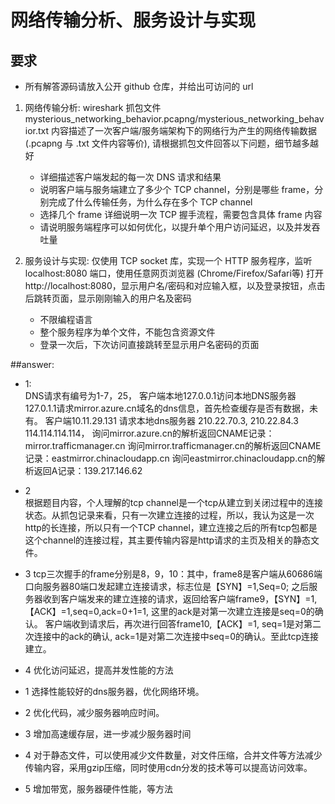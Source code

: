 # 网络传输分析、服务设计与实现

## 要求
- 所有解答源码请放入公开 github 仓库，并给出可访问的 url

1. 网络传输分析: wireshark 抓包文件 mysterious_networking_behavior.pcapng/mysterious_networking_behavior.txt 内容描述了一次客户端/服务端架构下的网络行为产生的网络传输数据 (.pcapng 与 .txt 文件内容等价), 请根据抓包文件回答以下问题，细节越多越好
    - 详细描述客户端发起的每一次 DNS 请求和结果
    - 说明客户端与服务端建立了多少个 TCP channel，分别是哪些 frame，分别完成了什么传输任务，为什么存在多个 TCP channel
    - 选择几个 frame 详细说明一次 TCP 握手流程，需要包含具体 frame 内容
    - 请说明服务端程序可以如何优化，以提升单个用户访问延迟，以及并发吞吐量

2. 服务设计与实现: 仅使用 TCP socket 库，实现一个 HTTP 服务程序，监听 localhost:8080 端口，使用任意网页浏览器 (Chrome/Firefox/Safari等) 打开 http://localhost:8080，显示用户名/密码和对应输入框，以及登录按钮，点击后跳转页面，显示刚刚输入的用户名及密码
   - 不限编程语言
   - 整个服务程序为单个文件，不能包含资源文件
   - 登录一次后，下次访问直接跳转至显示用户名密码的页面

##answer:
- 1:  
  DNS请求有编号为1-7，25，
  客户端本地127.0.0.1访问本地DNS服务器127.0.1.1请求mirror.azure.cn域名的dns信息，首先检查缓存是否有数据，未有。
   客户端10.11.29.131 请求本地dns服务器 210.22.70.3, 210.22.84.3 114.114.114.114，
   询问mirror.azure.cn的解析返回CNAME记录：mirror.trafficmanager.cn
   询问mirror.trafficmanager.cn的解析返回CNAME记录：eastmirror.chinacloudapp.cn
   询问eastmirror.chinacloudapp.cn的解析返回A记录：139.217.146.62
- 2   
   根据题目内容，个人理解的tcp channel是一个tcp从建立到关闭过程中的连接状态。从抓包记录来看，只有一次建立连接的过程，所以，我认为这是一次http的长连接，所以只有一个TCP channel，建立连接之后的所有tcp包都是这个channel的连接过程，其主要传输内容是http请求的主页及相关的静态文件。
   
- 3  tcp三次握手的frame分别是8，9，10：其中，frame8是客户端从60686端口向服务器80端口发起建立连接请求，标志位是【SYN】=1,Seq=0; 之后服务器收到客户端发来的建立连接的请求，返回给客户端frame9，【SYN】=1, 【ACK】=1,seq=0,ack=0+1=1, 这里的ack是对第一次建立连接是seq=0的确认。 客户端收到请求后，再次进行回答frame10,【ACK】=1, seq=1是对第二次连接中的ack的确认, ack=1是对第二次连接中seq=0的确认。至此tcp连接建立。

- 4 优化访问延迟，提高并发性能的方法
 - 1 选择性能较好的dns服务器，优化网络环境。
 - 2 优化代码，减少服务器响应时间。
 - 3 增加高速缓存层，进一步减少服务器时间
 - 4 对于静态文件，可以使用减少文件数量，对文件压缩，合并文件等方法减少传输内容，采用gzip压缩，同时使用cdn分发的技术等可以提高访问效率。
 - 5 增加带宽，服务器硬件性能，等方法
  